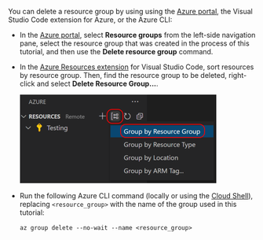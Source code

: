 You can delete a resource group by using using the [Azure portal](https://portal.azure.com), the Visual Studio Code extension for Azure, or the Azure CLI:

- In the [Azure portal](https://portal.azure.com), select **Resource groups** from the left-side navigation pane, select the resource group that was created in the process of this tutorial, and then use the **Delete resource group** command.

- In the [Azure Resources extension](https://marketplace.visualstudio.com/items?itemName=ms-azuretools.vscode-azureresourcegroups) for Visual Studio Code, sort resources by resource group. Then, find the resource group to be deleted, right-click and select **Delete Resource Group...**.

    ![Azure extension resources sort by in the Visual Studio Code](../media/deploy-azure/sort-by-resource-group.png)

 
- Run the following Azure CLI command (locally or using the [Cloud Shell](/azure/cloud-shell/overview)), replacing `<resource_group>` with the name of the group used in this tutorial:

    ```azurecli
    az group delete --no-wait --name <resource_group>
    ```

